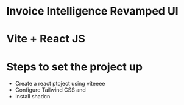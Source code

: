 # Invoice Intelligence Revamped UI

# Vite + React JS

# Steps to set the project up
- Create a react ptoject using viteeee
- Configure Tailwind CSS and
- Install shadcn

